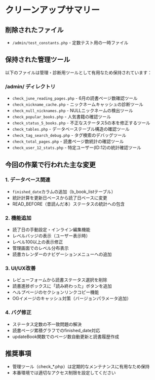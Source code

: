 # クリーンアップサマリー

## 削除されたファイル
- `/admin/test_constants.php` - 定数テスト用の一時ファイル

## 保持された管理ツール
以下のファイルは管理・診断用ツールとして有用なため保持されています：

### /admin/ ディレクトリ
- `check_june_reading_pages.php` - 6月の読書ページ数確認ツール
- `check_nickname_cache.php` - ニックネームキャッシュの診断ツール
- `check_null_nicknames.php` - NULLニックネームの検出ツール
- `check_popular_books.php` - 人気書籍の確認ツール
- `check_status_5_books.php` - 不正なステータス5の本を修正するツール
- `check_tables.php` - データベーステーブル構造の確認ツール
- `check_tag_search_debug.php` - タグ検索のデバッグツール
- `check_total_pages.php` - 読書ページ数統計の確認ツール
- `check_user_12_stats.php` - 特定ユーザー(ID:12)の統計確認ツール

## 今回の作業で行われた主な変更

### 1. データベース関連
- `finished_date`カラムの追加（b_book_listテーブル）
- 統計計算を更新日ベースから読了日ベースに変更
- READ_BEFORE（昔読んだ本）ステータスの統計への包含

### 2. 機能追加
- 読了日の手動設定・インライン編集機能
- レベルバッジの表示（ユーザー表示時）
- レベル100以上の表示修正
- 管理画面でのレベル分布表示
- 読書カレンダーのナビゲーションメニューへの追加

### 3. UI/UX改善
- レビューフォームから読書ステータス選択を削除
- 読書進捗ボックスに「読み終わった」ボタンを追加
- ヘルプページのセクションリンクコピー機能
- OGイメージのキャッシュ対策（バージョンパラメータ追加）

### 4. バグ修正
- ステータス定数の不一致問題の解決
- 読書ページ累積グラフでのfinished_date対応
- updateBook関数でのページ数自動更新と読書履歴作成

## 推奨事項
- 管理ツール（check_*.php）は定期的なメンテナンスに有用なため保持
- 本番環境では適切なアクセス制限を設定してください